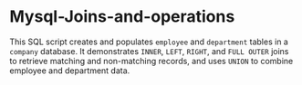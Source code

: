 # Mysql-Joins-and-operations
This SQL script creates and populates `employee` and `department` tables in a `company` database. It demonstrates `INNER`, `LEFT`, `RIGHT`, and `FULL OUTER` joins to retrieve matching and non-matching records, and uses `UNION` to combine employee and department data.
